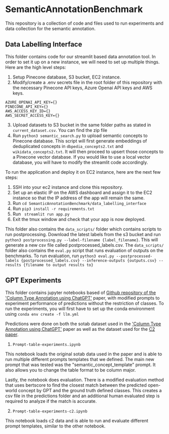# SemanticAnnotationBenchmark

This repository is a collection of code and files used to run experiments and data collection for the semantic annotation.

## Data Labelling Interface

This folder contains code for our streamlit based data annotation tool. In order to set it up on a new instance, we will need to set up multiple things.
Here are the high level steps:

1. Setup Pinecone database, S3 bucket, EC2 instance.
2. Modify/create a .env secrets file in the root folder of this repository with the necessary Pinecone API keys, Azure Openai API keys and AWS keys.
```
AZURE_OPENAI_API_KEY={}
PINECONE_API_KEY={}
AWS_ACCESS_KEY_ID={}
AWS_SECRET_ACCESS_KEY={}
```
3. Upload datasets to S3 bucket in the same folder paths as stated in `current_dataset.csv`. You can find the zip file
4. Run `python3 semantic_search.py` to upload semantic concepts to Pinecone database. This script will first generate embeddings of deduplicated concepts in `dbpedia_concepts2.txt` and `wikidata_concepts2.txt`. It will then proceed to upsert those concepts to a Pinecone vector database. If you would like to use a local vector database, you will have to modify the streamlit code accordingly.

To run the application and deploy it on EC2 instance, here are the next few steps:
1. SSH into your ec2 instance and clone this repository.
2. Set up an elastic IP on the AWS dashboard and assign it to the EC2 instance so that the IP address of the app will remain the same.
3. Run `cd SemanticAnnotationBenchmark/data_labelling_interface`
4. Run `pip3 install -r requirements.txt`
5. Run ` streamlit run app.py`
6. Exit the tmux window and check that your app is now deployed.


This folder also contains the `data_scripts/` folder which contains scripts to run postprocessing. Download the latest labels from the s3 bucket and run `python3 postprocessing.py --label-filename {label_filename}`. This will generate a new csv file called postprocessed_labels.csv.
The `data_scripts/` folder also contains the `eval.py` script that runs evaluation of outputs on the benchmarks.
To run evaluation, run `python3 eval.py --postprocessed-labels {postprocessed_labels.csv} --inference-outputs {outputs.csv} --results {filename to output results to}` 

## GPT Experiments

This folder contains jupyter notebooks based of [Github repository of the 'Column Type Annotation using ChatGPT'](https://github.com/wbsg-uni-mannheim/TabAnnGPT) paper, with modified prompts to experiment performance of predictions without the restriction of classes.
To run the experiments, you will first have to set up the conda environment using `conda env create -f llm.yml`

Predictions were done on both the sotab dataset used in the ['Column Type Annotation using ChatGPT'](https://arxiv.org/abs/2306.00745) paper as well as the dataset used for the [C2 paper](https://arxiv.org/abs/2012.08594).

1. `Prompt-table-experiments.ipynb`

This notebook loads the original sotab data used in the paper and is able to run multiple different prompts templates that we defined. The main new prompt that was tested was the "semantic_concept_template" prompt. It also allows you to change the table format to be column major. 

Lastly, the notebook does evaluation. There is a modified evaluation method that uses bertscore to find the closest match between the predicted open-world concept by GPT and the ground truth defined classes. This creates a csv file in the predictions folder and an additional human evaluated step is required to analyze if the match is accurate.

2. `Prompt-table-experiments-c2.ipynb`

This notebook loads c2 data and is able to run and evaluate different prompt templates, similar to the other notebook.